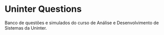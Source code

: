 # Uninter Questions
Banco de questões e simulados do curso de Análise e Desenvolvimento de Sistemas da Uninter.
